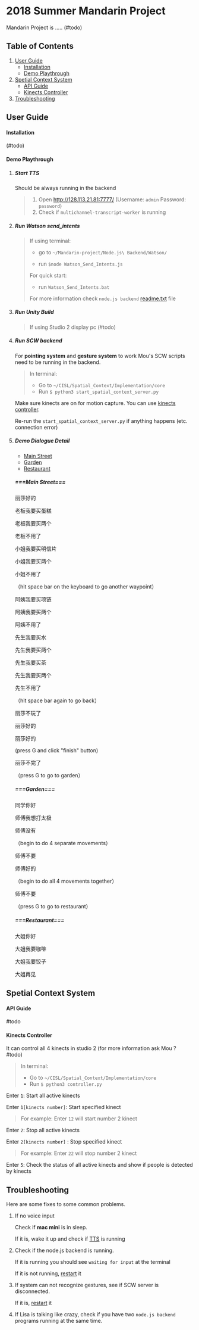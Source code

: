 # 2018 Summer Mandarin Project

Mandarin Project is ..... (#todo)







## Table of Contents 

1. [User Guide](#user-guide)
   * [Installation](#installation)
   * [Demo Playthrough](#demo-playthrough)
2. [Spetial Context System](#spetial-context-system)
   * [API Guide](#api-guide)
   * [Kinects Controller](#kinects-controller)
3. [Troubleshooting](#troubleshooting)







## User Guide

#### Installation

(#todo)

#### Demo Playthrough

1. ##### Start TTS 

   Should be always running in the backend

   > 1. Open http://128.113.21.81:7777/ (Username: `admin` Password: `password`)
   > 2. Check if `multichannel-transcript-worker` is running

2. ##### Run Watson send_intents

   > If using terminal:
   >
   > - go to `~/Mandarin-project/Node.js\ Backend/Watson/`
   >
   > - run `$node Watson_Send_Intents.js`
   >
   > For quick start: 
   >
   > - run `Watson_Send_Intents.bat`
   >
   > For more information check `node.js backend` [readme.txt](https://github.com/luz5/2018-mandarinproject-readme/blob/master/README.txt.txt) file

3. ##### Run Unity Build

   > If using Studio 2 display pc (#todo)
   >
   > 

4. ##### Run SCW backend

   For **pointing system** and **gesture system** to work Mou's SCW scripts need to be running in the backend. 

   > In terminal:
   >
   > - Go to `~/CISL/Spatial_Context/Implementation/core`
   > - Run `$ python3 start_spatial_context_server.py`

   Make sure kinects are on for motion capture. You can use [kinects controller](#kinects-controller).

   Re-run the `start_spatial_context_server.py` if anything happens (etc. connection error)

5. ##### Demo Dialogue Detail

   - [Main Street](#===main-street===)
   - [Garden](#===garden===)
   - [Restaurant](#===restaurant===)

   ##### ===Main Street===

   丽莎好的 

   老板我要买蛋糕 

   老板我要买两个

   老板不用了

   小姐我要买明信片

   小姐我要买两个

   小姐不用了

   （hit space bar on the keyboard to go another waypoint）

   阿姨我要买项链

   阿姨我要买两个

   阿姨不用了

   先生我要买水

   先生我要买两个

   先生我要买茶

   先生我要买两个

   先生不用了

   （hit space bar again to go back）

   丽莎不玩了

   丽莎好的

   丽莎好的

   (press G and click "finish" button)

   丽莎不完了

   （press G to go to garden）

   ##### ===Garden===

   同学你好

   师傅我想打太极

   师傅没有

   （begin to do 4 separate movements）

   师傅不要

   师傅好的

   （begin to do all 4 movements together）

   师傅不要

   （press G to go to restaurant）

   ##### ===Restaurant===

   大姐你好

   大姐我要咖啡

   大姐我要饺子

   大姐再见







## Spetial Context System

#### API Guide

#todo

#### Kinects Controller

It can control all 4 kinects in studio 2 (for more information ask Mou ? #todo)

> In terminal:
>
> - Go to `~/CISL/Spatial_Context/Implementation/core`
> - Run `$ python3 controller.py`

Enter `1`: Start all active kinects

Enter `1[kinects number]`: Start specified kinect

> For example: Enter `12` will start number 2 kinect 

Enter `2`: Stop all active kinects

Enter `2[kinects number]` : Stop specified kinect

> For example: Enter `22` will stop number 2 kinect

Enter `5`: Check the status of all active kinects and show if people is detected by kinects







## Troubleshooting

Here are some fixes to some common problems.

1. If no voice input

   Check if **mac mini** is in sleep. 

   If it is, wake it up and check if [TTS](#start-tts) is running

2. Check if the node.js backend is running. 

   If it is running you should see `waiting for input` at the terminal

   If it is not running, [restart](#run-watson-send_intents) it 

3. If system can not recognize gestures, see if SCW server is disconnected.

   If it is, [restart](#run-scw-backend) it 

4. If Lisa is talking like crazy, check if you have two `node.js backend` programs running at the same time.

